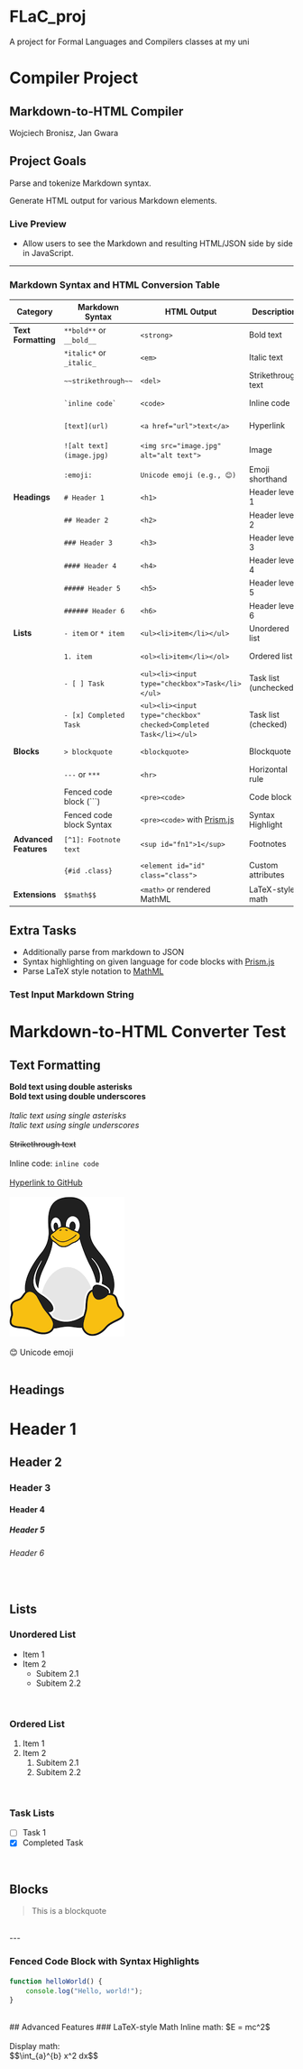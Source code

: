 # FLaC_proj
A project for Formal Languages and Compilers classes at my uni

# Compiler Project

## Markdown-to-HTML Compiler
Wojciech Bronisz, Jan Gwara

## Project Goals
Parse and tokenize Markdown syntax.

Generate HTML output for various Markdown elements.

### Live Preview
- Allow users to see the Markdown and resulting HTML/JSON side by side in JavaScript.
---
### **Markdown Syntax and HTML Conversion Table**

| **Category**          | **Markdown Syntax**      | **HTML Output**                                                   | **Description**       | **Status** |
| --------------------- | ------------------------ | ----------------------------------------------------------------- | --------------------- |------------|
| **Text Formatting**   | `**bold**` or `__bold__` | `<strong>`                                                        | Bold text             |DONE ✅     |
|                       | `*italic*` or `_italic_` | `<em>`                                                            | Italic text           |DONE ✅     |
|                       | `~~strikethrough~~`      | `<del>`                                                           | Strikethrough text    |DONE ✅     |
|                       | `` `inline code` ``      | `<code>`                                                          | Inline code           |DONE ✅     |
|                       | `[text](url)`            | `<a href="url">text</a>`                                          | Hyperlink             |DONE ✅     |
|                       | `![alt text](image.jpg)` | `<img src="image.jpg" alt="alt text">`                            | Image                 |TODO 🟠     |
|                       | `:emoji:`                | `Unicode emoji (e.g., 😊)`                                        | Emoji shorthand       |DONE ✅     |
| **Headings**          | `# Header 1`             | `<h1>`                                                            | Header level 1        |DONE ✅     |
|                       | `## Header 2`            | `<h2>`                                                            | Header level 2        |DONE ✅     |
|                       | `### Header 3`           | `<h3>`                                                            | Header level 3        |DONE ✅     |
|                       | `#### Header 4`          | `<h4>`                                                            | Header level 4        |DONE ✅     |
|                       | `##### Header 5`         | `<h5>`                                                            | Header level 5        |DONE ✅     |
|                       | `###### Header 6`        | `<h6>`                                                            | Header level 6        |DONE ✅     |
| **Lists**             | `- item` or `* item`     | `<ul><li>item</li></ul>`                                          | Unordered list        |DONE ✅     |
|                       | `1. item`                | `<ol><li>item</li></ol>`                                          | Ordered list          |DONE ✅     |
|                       | `- [ ] Task`             | `<ul><li><input type="checkbox">Task</li></ul>`                   | Task list (unchecked) |DONE ✅     |
|                       | `- [x] Completed Task`   | `<ul><li><input type="checkbox" checked>Completed Task</li></ul>` | Task list (checked)   |DONE ✅     |
| **Blocks**            | `> blockquote`           | `<blockquote>`                                                    | Blockquote            |DONE ✅     |     
|                       | `---` or `***`           | `<hr>`                                                            | Horizontal rule       |DONE ✅     |
|                       | Fenced code block (```)  | `<pre><code>`                                                     | Code block            |DONE ✅     |
|                       | Fenced code block Syntax | `<pre><code>` with [Prism.js](https://prismjs.com/)               | Syntax Highlight      |DONE ✅     |
| **Advanced Features** | `[^1]: Footnote text`    | `<sup id="fn1">1</sup>`                                           | Footnotes             |TODO 🟠     |
|                       | `{#id .class}`           | `<element id="id" class="class">`                                 | Custom attributes     |TODO 🟠     |
| **Extensions**        | `$$math$$`               | `<math>` or rendered MathML                                       | LaTeX-style math      |DONE ✅     |

## Extra Tasks

- Additionally parse from markdown to JSON
- Syntax highlighting on given language for code blocks with [Prism.js](https://prismjs.com/)
- Parse LaTeX style notation to [MathML](https://developer.mozilla.org/en-US/docs/Web/MathML)

### Test Input Markdown String

# Markdown-to-HTML Converter Test

## Text Formatting

**Bold text using double asterisks**<br/>
__Bold text using double underscores__<br/>
<br/>
*Italic text using single asterisks*<br/>
_Italic text using single underscores_<br/>
<br/>
~~Strikethrough text~~<br/>
<br/>
Inline code: `inline code`<br/>
<br/>
[Hyperlink to GitHub](https://github.com/vpofg/FLaC_proj)<br/>
<br/>
![Linux](Linux.png)<br/>
<br/>
😊 Unicode emoji<br/>
<br/>

## Headings

# Header 1<br/>
## Header 2<br/>
### Header 3<br/>
#### Header 4<br/>
##### Header 5<br/>
###### Header 6<br/>
<br/>

## Lists

### Unordered List

- Item 1<br/>
- Item 2<br/>
  - Subitem 2.1<br/>
  - Subitem 2.2<br/>
<br/>

### Ordered List

1. Item 1<br/>
2. Item 2<br/>
   1. Subitem 2.1<br/>
   2. Subitem 2.2<br/>
<br/>

### Task Lists

- [ ] Task 1<br/>
- [x] Completed Task<br/>
<br/>

## Blocks

> This is a blockquote<br/>
<br/>
---
<br/>

### Fenced Code Block with Syntax Highlights

```javascript
function helloWorld() {
    console.log("Hello, world!");
}
``` 
</br>
## Advanced Features
### LaTeX-style Math
Inline math: $E = mc^2$
<br/><br/> 
Display math:
<br/> 
$$\int_{a}^{b} x^2 dx$$